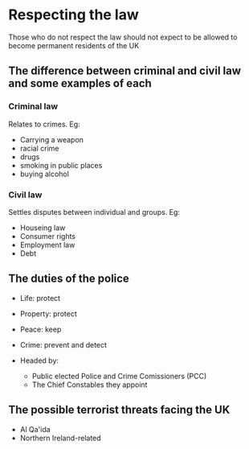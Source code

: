 # Respecting the law

Those who do not respect the law should not expect to be allowed to become permanent residents of the UK

## The difference between criminal and civil law and some examples of each

### Criminal law

Relates to crimes. Eg:
* Carrying a weapon
* racial crime
* drugs
* smoking in public places
* buying alcohol

### Civil law

Settles disputes between individual and groups. Eg:
* Houseing law
* Consumer rights
* Employment law
* Debt

## The duties of the police

* Life: protect
* Property: protect
* Peace: keep
* Crime: prevent and detect

* Headed by:
  * Public elected Police and Crime Comissioners (PCC)
  * The Chief Constables they appoint

## The possible terrorist threats facing the UK

* Al Qa'ida
* Northern Ireland-related